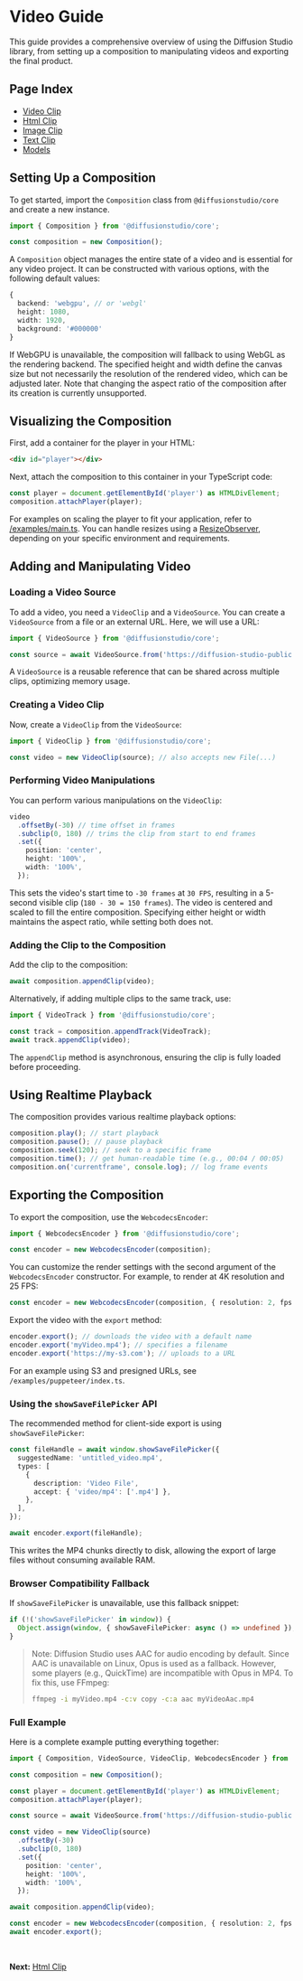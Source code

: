 # Video Guide

This guide provides a comprehensive overview of using the Diffusion Studio library, from setting up a composition to manipulating videos and exporting the final product.

## Page Index
* [Video Clip](/docs/guide/video.md)
* [Html Clip](/docs/guide/html.md)
* [Image Clip](/docs/guide/image.md)
* [Text Clip](/docs/guide/text.md)
* [Models](/docs/guide/models.md)

## Setting Up a Composition

To get started, import the `Composition` class from `@diffusionstudio/core` and create a new instance.

```typescript
import { Composition } from '@diffusionstudio/core';

const composition = new Composition();
```

A `Composition` object manages the entire state of a video and is essential for any video project. It can be constructed with various options, with the following default values:

```typescript
{
  backend: 'webgpu', // or 'webgl'
  height: 1080,
  width: 1920,
  background: '#000000'
}
```

If WebGPU is unavailable, the composition will fallback to using WebGL as the rendering backend. The specified height and width define the canvas size but not necessarily the resolution of the rendered video, which can be adjusted later. Note that changing the aspect ratio of the composition after its creation is currently unsupported.

## Visualizing the Composition

First, add a container for the player in your HTML:

```html
<div id="player"></div>
```

Next, attach the composition to this container in your TypeScript code:

```typescript
const player = document.getElementById('player') as HTMLDivElement;
composition.attachPlayer(player);
```

For examples on scaling the player to fit your application, refer to [/examples/main.ts](/examples/main.ts). You can handle resizes using a [ResizeObserver](https://developer.mozilla.org/en-US/docs/Web/API/ResizeObserver), depending on your specific environment and requirements.

## Adding and Manipulating Video

### Loading a Video Source

To add a video, you need a `VideoClip` and a `VideoSource`. You can create a `VideoSource` from a file or an external URL. Here, we will use a URL:

```typescript
import { VideoSource } from '@diffusionstudio/core';

const source = await VideoSource.from('https://diffusion-studio-public.s3.eu-central-1.amazonaws.com/videos/big_buck_bunny_1080p_30fps.mp4');
```

A `VideoSource` is a reusable reference that can be shared across multiple clips, optimizing memory usage.

### Creating a Video Clip

Now, create a `VideoClip` from the `VideoSource`:

```typescript
import { VideoClip } from '@diffusionstudio/core';

const video = new VideoClip(source); // also accepts new File(...)
```

### Performing Video Manipulations

You can perform various manipulations on the `VideoClip`:

```typescript
video
  .offsetBy(-30) // time offset in frames
  .subclip(0, 180) // trims the clip from start to end frames
  .set({
    position: 'center',
    height: '100%',
    width: '100%',
  });
```

This sets the video's start time to `-30 frames` at `30 FPS`, resulting in a 5-second visible clip (`180 - 30 = 150 frames`). The video is centered and scaled to fill the entire composition. Specifying either height or width maintains the aspect ratio, while setting both does not.

### Adding the Clip to the Composition

Add the clip to the composition:

```typescript
await composition.appendClip(video);
```

Alternatively, if adding multiple clips to the same track, use:

```typescript
import { VideoTrack } from '@diffusionstudio/core';

const track = composition.appendTrack(VideoTrack);
await track.appendClip(video);
```

The `appendClip` method is asynchronous, ensuring the clip is fully loaded before proceeding.

## Using Realtime Playback

The composition provides various realtime playback options:

```typescript
composition.play(); // start playback
composition.pause(); // pause playback
composition.seek(120); // seek to a specific frame
composition.time(); // get human-readable time (e.g., 00:04 / 00:05)
composition.on('currentframe', console.log); // log frame events
```

## Exporting the Composition

To export the composition, use the `WebcodecsEncoder`:

```typescript
import { WebcodecsEncoder } from '@diffusionstudio/core';

const encoder = new WebcodecsEncoder(composition);
```

You can customize the render settings with the second argument of the `WebcodecsEncoder` constructor. For example, to render at 4K resolution and 25 FPS:

```typescript
const encoder = new WebcodecsEncoder(composition, { resolution: 2, fps: 25 });
```

Export the video with the `export` method:

```typescript
encoder.export(); // downloads the video with a default name
encoder.export('myVideo.mp4'); // specifies a filename
encoder.export('https://my-s3.com'); // uploads to a URL
```

For an example using S3 and presigned URLs, see `/examples/puppeteer/index.ts`.

### Using the `showSaveFilePicker` API

The recommended method for client-side export is using `showSaveFilePicker`:

```typescript
const fileHandle = await window.showSaveFilePicker({
  suggestedName: 'untitled_video.mp4',
  types: [
    {
      description: 'Video File',
      accept: { 'video/mp4': ['.mp4'] },
    },
  ],
});

await encoder.export(fileHandle);
```

This writes the MP4 chunks directly to disk, allowing the export of large files without consuming available RAM.

### Browser Compatibility Fallback

If `showSaveFilePicker` is unavailable, use this fallback snippet:

```typescript
if (!('showSaveFilePicker' in window)) {
  Object.assign(window, { showSaveFilePicker: async () => undefined });
}
```

> Note: Diffusion Studio uses AAC for audio encoding by default. Since AAC is unavailable on Linux, Opus is used as a fallback. However, some players (e.g., QuickTime) are incompatible with Opus in MP4. To fix this, use FFmpeg:
>
> ```sh
> ffmpeg -i myVideo.mp4 -c:v copy -c:a aac myVideoAac.mp4
> ```

### Full Example

Here is a complete example putting everything together:

```typescript
import { Composition, VideoSource, VideoClip, WebcodecsEncoder } from '@diffusionstudio/core';

const composition = new Composition();

const player = document.getElementById('player') as HTMLDivElement;
composition.attachPlayer(player);

const source = await VideoSource.from('https://diffusion-studio-public.s3.eu-central-1.amazonaws.com/videos/big_buck_bunny_1080p_30fps.mp4');

const video = new VideoClip(source)
  .offsetBy(-30)
  .subclip(0, 180)
  .set({
    position: 'center',
    height: '100%',
    width: '100%',
  });

await composition.appendClip(video);

const encoder = new WebcodecsEncoder(composition, { resolution: 2, fps: 25 });
await encoder.export();
```

<br> 

**Next:** [Html Clip](/docs/guide/html.md)
